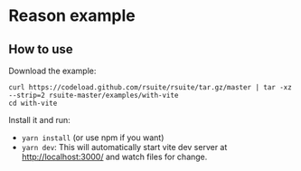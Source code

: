 # Reason example

## How to use

Download the example:

```
curl https://codeload.github.com/rsuite/rsuite/tar.gz/master | tar -xz --strip=2 rsuite-master/examples/with-vite
cd with-vite
```

Install it and run:

- `yarn install` (or use npm if you want)
- `yarn dev`: This will automatically start vite dev server at [http://localhost:3000/](http://localhost:3000/) and watch files for change.